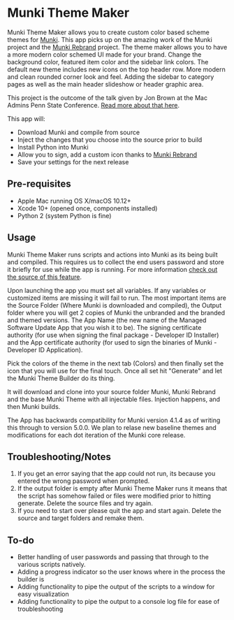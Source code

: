 # Munki Theme Maker
Munki Theme Maker allows you to create custom color based scheme themes for [Munki](https://github.com/munki/munki). This app picks up on the amazing work of the Munki project and the [Munki Rebrand](https://github.com/ox-it/munki-rebrand) project. The theme maker allows you to have a more modern color schemed UI made for your brand. Change the background color, featured item color and the sidebar link colors. The default new theme includes new icons on the top header row. More modern and clean rounded corner look and feel. Adding the sidebar to category pages as well as the main header slideshow or header graphic area. 

This project is the outcome of the talk given by Jon Brown at the Mac Admins Penn State Conference. [Read more about that here](https://grovetech.co/blog/penn-state-munki-customization-and-branding/). 

This app will:
- Download Munki and compile from source
- Inject the changes that you choose into the source prior to build
- Install Python into Munki
- Allow you to sign, add a custom icon thanks to [Munki Rebrand](https://github.com/ox-it/munki-rebrand)
- Save your settings for the next release

## Pre-requisites
 * Apple Mac running OS X/macOS 10.12+ 
 * Xcode 10+ (opened once, components installed)
 * Python 2 (system Python is fine)

## Usage

Munki Theme Maker runs scripts and actions into Munki as its being built and compiled. This requires us to collect the end users password and store it briefly for use while the app is running. For more information [check out the source of this feature](https://grahamrpugh.com/2017/01/07/application-to-run-shell-commands-with-admin-rights.html).

Upon launching the app you must set all variables. If any variables or customized items are missing it will fail to run. The most important items are the Source Folder (Where Munki is downloaded and compiled), the Output folder where you will get 2 copies of Munki the unbranded and the branded and themed versions. The App Name (the new name of the Managed Software Update App that you wish it to be). The signing certificate authority (for use when signing the final package - Developer ID Installer) and the App certificate authority (for used to sign the binaries of Munki - Developer ID Application). 

Pick the colors of the theme in the next tab (Colors) and then finally set the icon that you will use for the final touch. Once all set hit "Generate" and let the Munki Theme Builder do its thing. 

It will download and clone into your source folder Munki, Munki Rebrand and the base Munki Theme with all injectable files. Injection happens, and then Munki builds. 

The App has backwards compatibility for Munki version 4.1.4 as of writing this through to version 5.0.0. We plan to relase new baseline themes and modifications for each dot iteration of the Munki core release. 

## Troubleshooting/Notes

1. If you get an error saying that the app could not run, its because you entered the wrong password when prompted. 
2. If the output folder is empty after Munki Theme Maker runs it means that the script has somehow failed or files were modified prior to hitting generate. Delete the source files and try again. 
3. If you need to start over please quit the app and start again. Delete the source and target folders and remake them. 

## To-do
* Better handling of user passwords and passing that through to the various scripts natively. 
* Adding a progress indicator so the user knows where in the process the builder is
* Adding functionality to pipe the output of the scripts to a window for easy visualization
* Adding functionality to pipe the output to a console log file for ease of troubleshooting
